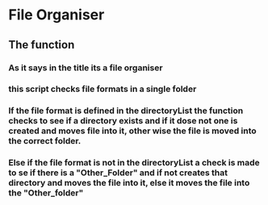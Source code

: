 # File Organiser

## The function

### As it says in the title its a file organiser
### this script checks file formats in a single folder
### If the file format is defined in the directoryList the function checks to see if a directory exists and if it dose not one is created and moves file into it, other wise the file is moved into the correct folder.
### Else if the file format is not in the directoryList a check is made to se if there is a "Other_Folder" and if not creates that directory and moves the file into it, else it moves the file into the "Other_folder" 
